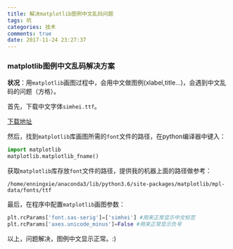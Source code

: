 ```yaml
---
title: 解决matplotlib图例中文乱码问题
tags: 坑
categories: 技术
comments: true
date: 2017-11-24 23:27:37
---
```


### matplotlib图例中文乱码解决方案

**状况**：用`matplotlib`画图过程中，会用中文做图例(xlabel,title...)，会遇到中文乱码的问题（方格）。

<!--more-->

首先，下载中文字体`simhei.ttf`。

[下载地址](http://fontzone.net/download/simhei)

然后，找到`matplotlib`库画图所需的`font`文件的路径，在python编译器中键入：

```python
import matplotlib
matplotlib.matplotlib_fname()
```

获取`matplotlib`库存放`font`文件的路径，提供我的机器上面的路径做参考：

```
/home/enningxie/anaconda3/lib/python3.6/site-packages/matplotlib/mpl-data/fonts/ttf
```

最后，在程序中配置`matplotlib`画图参数：

```python
plt.rcParams['font.sas-serig']=['simhei'] #用来正常显示中文标签
plt.rcParams['axes.unicode_minus']=False #用来正常显示负号
```

以上，问题解决，图例中文显示正常。:)
